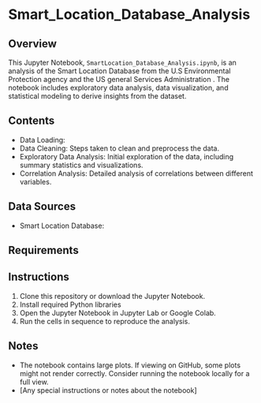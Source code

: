 # Smart_Location_Database_Analysis

## Overview
This Jupyter Notebook, `SmartLocation_Database_Analysis.ipynb`, is an analysis of the Smart Location Database from the U.S Environmental Protection agency and the US general Services Administration . The notebook includes exploratory data analysis, data visualization, and statistical modeling to derive insights from the dataset.

## Contents
- Data Loading:
- Data Cleaning: Steps taken to clean and preprocess the data.
- Exploratory Data Analysis: Initial exploration of the data, including summary statistics and visualizations.
- Correlation Analysis: Detailed analysis of correlations between different variables.

## Data Sources
- Smart Location Database:

## Requirements


## Instructions
1. Clone this repository or download the Jupyter Notebook.
2. Install required Python libraries
3. Open the Jupyter Notebook in Jupyter Lab or Google Colab.
4. Run the cells in sequence to reproduce the analysis.

## Notes
- The notebook contains large plots. If viewing on GitHub, some plots might not render correctly. Consider running the notebook locally for a full view.
- [Any special instructions or notes about the notebook]
